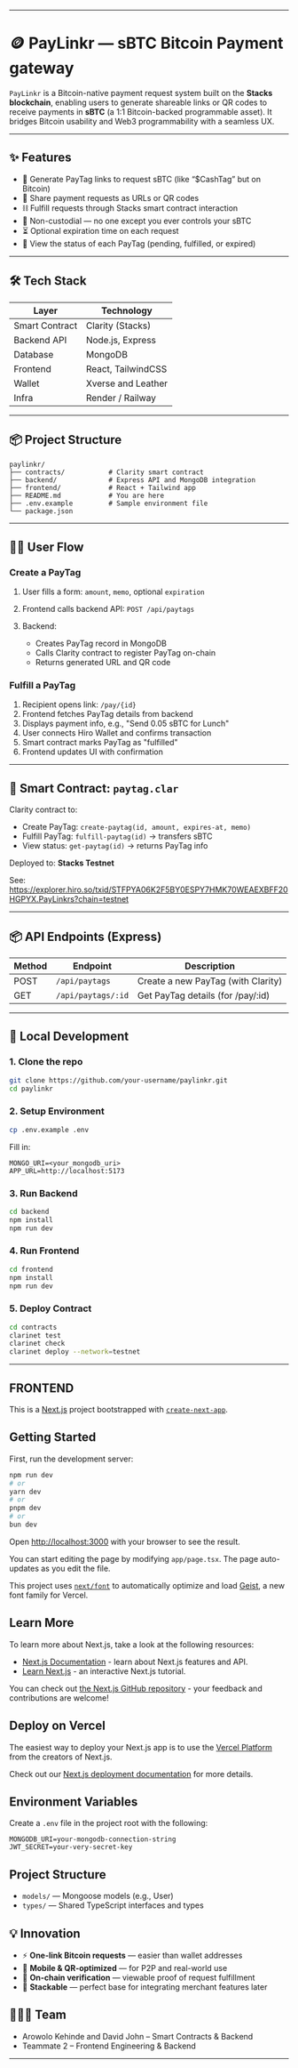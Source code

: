 
---

# 🪙 PayLinkr — sBTC Bitcoin Payment gateway

`PayLinkr` is a Bitcoin-native payment request system built on the **Stacks blockchain**, enabling users to generate shareable links or QR codes to receive payments in **sBTC** (a 1:1 Bitcoin-backed programmable asset). It bridges Bitcoin usability and Web3 programmability with a seamless UX.


---

## ✨ Features

* 🔗 Generate PayTag links to request sBTC (like “\$CashTag” but on Bitcoin)
* 📱 Share payment requests as URLs or QR codes
* ⛓️ Fulfill requests through Stacks smart contract interaction
* 🔐 Non-custodial — no one except you ever controls your sBTC
* ⏳ Optional expiration time on each request
* 📖 View the status of each PayTag (pending, fulfilled, or expired)

---

## 🛠️ Tech Stack

| Layer          | Technology         |
| -------------- | ------------------ |
| Smart Contract | Clarity (Stacks)   |
| Backend API    | Node.js, Express   |
| Database       | MongoDB            |
| Frontend       | React, TailwindCSS |
| Wallet         | Xverse and Leather |
| Infra          | Render / Railway   |

---

## 📦 Project Structure

```
paylinkr/
├── contracts/           # Clarity smart contract
├── backend/             # Express API and MongoDB integration
├── frontend/            # React + Tailwind app
├── README.md            # You are here
├── .env.example         # Sample environment file
└── package.json
```

---

## 🧑‍💻 User Flow

### Create a PayTag

1. User fills a form: `amount`, `memo`, optional `expiration`
2. Frontend calls backend API: `POST /api/paytags`
3. Backend:

   * Creates PayTag record in MongoDB
   * Calls Clarity contract to register PayTag on-chain
   * Returns generated URL and QR code


### Fulfill a PayTag

1. Recipient opens link: `/pay/{id}`
2. Frontend fetches PayTag details from backend
3. Displays payment info, e.g., "Send 0.05 sBTC for Lunch"
4. User connects Hiro Wallet and confirms transaction
5. Smart contract marks PayTag as "fulfilled"
6. Frontend updates UI with confirmation

---

## 🔐 Smart Contract: `paytag.clar`

Clarity contract to:

* Create PayTag: `create-paytag(id, amount, expires-at, memo)`
* Fulfill PayTag: `fulfill-paytag(id)` → transfers sBTC
* View status: `get-paytag(id)` → returns PayTag info

Deployed to: **Stacks Testnet**

See: https://explorer.hiro.so/txid/STFPYA06K2F5BY0ESPY7HMK70WEAEXBFF20HGPYX.PayLinkrs?chain=testnet

---

## 📦 API Endpoints (Express)

| Method | Endpoint           | Description                        |
| ------ | ------------------ | ---------------------------------- |
| POST   | `/api/paytags`     | Create a new PayTag (with Clarity) |
| GET    | `/api/paytags/:id` | Get PayTag details (for /pay/\:id) |

---

## 🧪 Local Development

### 1. Clone the repo

```bash
git clone https://github.com/your-username/paylinkr.git
cd paylinkr
```

### 2. Setup Environment

```bash
cp .env.example .env
```

Fill in:

```env
MONGO_URI=<your_mongodb_uri>
APP_URL=http://localhost:5173
```

### 3. Run Backend

```bash
cd backend
npm install
npm run dev
```

### 4. Run Frontend

```bash
cd frontend
npm install
npm run dev
```

### 5. Deploy Contract

```bash
cd contracts
clarinet test
clarinet check
clarinet deploy --network=testnet
```

---

## FRONTEND

This is a [Next.js](https://nextjs.org) project bootstrapped with [`create-next-app`](https://nextjs.org/docs/app/api-reference/cli/create-next-app).

## Getting Started

First, run the development server:

```bash
npm run dev
# or
yarn dev
# or
pnpm dev
# or
bun dev
```

Open [http://localhost:3000](http://localhost:3000) with your browser to see the result.

You can start editing the page by modifying `app/page.tsx`. The page auto-updates as you edit the file.

This project uses [`next/font`](https://nextjs.org/docs/app/building-your-application/optimizing/fonts) to automatically optimize and load [Geist](https://vercel.com/font), a new font family for Vercel.

## Learn More

To learn more about Next.js, take a look at the following resources:

- [Next.js Documentation](https://nextjs.org/docs) - learn about Next.js features and API.
- [Learn Next.js](https://nextjs.org/learn) - an interactive Next.js tutorial.

You can check out [the Next.js GitHub repository](https://github.com/vercel/next.js) - your feedback and contributions are welcome!

## Deploy on Vercel

The easiest way to deploy your Next.js app is to use the [Vercel Platform](https://vercel.com/new?utm_medium=default-template&filter=next.js&utm_source=create-next-app&utm_campaign=create-next-app-readme) from the creators of Next.js.

Check out our [Next.js deployment documentation](https://nextjs.org/docs/app/building-your-application/deploying) for more details.

## Environment Variables

Create a `.env` file in the project root with the following:

```
MONGODB_URI=your-mongodb-connection-string
JWT_SECRET=your-very-secret-key
```

## Project Structure

- `models/` — Mongoose models (e.g., User)
- `types/` — Shared TypeScript interfaces and types

## 💡 Innovation

* ⚡ **One-link Bitcoin requests** — easier than wallet addresses
* 📲 **Mobile & QR-optimized** — for P2P and real-world use
* 📜 **On-chain verification** — viewable proof of request fulfillment
* 🧱 **Stackable** — perfect base for integrating merchant features later



## 👨‍👩‍👧 Team

* Arowolo Kehinde and David John – Smart Contracts & Backend
* Teammate 2 – Frontend Engineering & Backend

---


